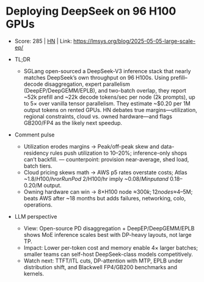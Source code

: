 # Deploying DeepSeek on 96 H100 GPUs

- Score: 285 | [HN](https://news.ycombinator.com/item?id=45064329) | Link: https://lmsys.org/blog/2025-05-05-large-scale-ep/

- TL;DR
    - SGLang open-sourced a DeepSeek-V3 inference stack that nearly matches DeepSeek’s own throughput on 96 H100s. Using prefill–decode disaggregation, expert parallelism (DeepEP/DeepGEMM/EPLB), and two-batch overlap, they report ~52k prefill and ~22k decode tokens/sec per node (2k prompts), up to 5× over vanilla tensor parallelism. They estimate ~$0.20 per 1M output tokens on rented GPUs. HN debates true margins—utilization, regional constraints, cloud vs. owned hardware—and flags GB200/FP4 as the likely next speedup.

- Comment pulse
    - Utilization erodes margins → Peak/off-peak skew and data-residency rules push utilization to 10–20%; inference-only shops can’t backfill. — counterpoint: provision near-average, shed load, batch tiers.
    - Cloud pricing skews math → AWS p5 rates overstate costs; Atlas ~$1.8/H100/hr or RunPod ~$2/H100/hr imply ~$0.08/M input and ~$0.18–0.20/M output.
    - Owning hardware can win → 8×H100 node ≈$300k; 12 nodes ≈$4–5M; beats AWS after ~18 months but adds failures, networking, colo, operations.

- LLM perspective
    - View: Open-source PD disaggregation + DeepEP/DeepGEMM/EPLB shows MoE inference scales best with DP-heavy layouts, not large TP.
    - Impact: Lower per-token cost and memory enable 4× larger batches; smaller teams can self-host DeepSeek-class models competitively.
    - Watch next: TTFT/ITL cuts, DP-attention with MTP, EPLB under distribution shift, and Blackwell FP4/GB200 benchmarks and kernels.
